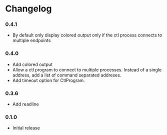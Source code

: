Changelog
==========

### 0.4.1

* By default only display colored output only if the ctl process
  connects to multiple endpoints

### 0.4.0

* Add colored output
* Allow a ctl program to connect to multiple processes.
  Instead of a single address, add a list of command separated addreses.
* Add timeout option for CtlProgram.

### 0.3.6

* Add readline


### 0.1.0

* Initial release

